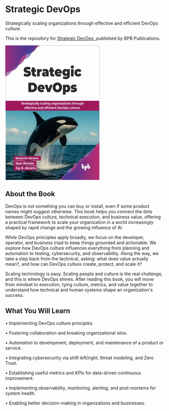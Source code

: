 # Strategic DevOps 

Strategically scaling organizations through effective and efficient DevOps culture.

This is the repository for [Strategic DevOps
](https://bpbonline.com/products/strategic-devops?_pos=1&_sid=294a91477&_ss=r&variant=44720577577160?variant=44720577577160),published by BPB Publications.

<img src="9789365892338.jpg">

## About the Book
DevOps is not something you can buy or install, even if some product names might suggest otherwise. This book helps you connect the dots between DevOps culture, technical execution, and business value, offering a practical framework to scale your organization in a world increasingly shaped by rapid change and the growing influence of AI.

While DevOps principles apply broadly, we focus on the developer, operator, and business triad to keep things grounded and actionable. We explore how DevOps culture influences everything from planning and automation to testing, cybersecurity, and observability. Along the way, we take a step back from the technical, asking: what does value actually mean?, and how can DevOps culture create, protect, and scale it?

Scaling technology is easy. Scaling people and culture is the real challenge, and this is where DevOps shines. After reading this book, you will move from mindset to execution, tying culture, metrics, and value together to understand how technical and human systems shape an organization's success.

## What You Will Learn
• Implementing DevOps culture principles. 

• Fostering collaboration and breaking organizational silos.

• Automation to development, deployment, and maintenance of a product or service.

• Integrating cybersecurity via shift left/right, threat modeling, and Zero Trust.

• Establishing useful metrics and KPIs for data-driven continuous improvement.

• Implementing observability, monitoring, alerting, and post-mortems for system health.

• Enabling better decision-making in organizations and businesses. 
